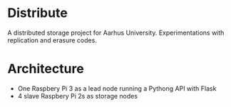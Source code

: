 # Distribute
A distributed storage project for Aarhus University. Experimentations with replication and erasure codes.


# Architecture

- One Raspbery Pi 3 as a lead node running a Pythong API with Flask
- 4 slave Raspbery Pi 2s as storage nodes
